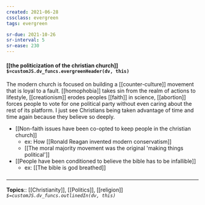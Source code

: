 ```yaml
---
created: 2021-06-28
cssclass: evergreen
tags: evergreen

sr-due: 2021-10-26
sr-interval: 5
sr-ease: 230
---
```


#### [[the politicization of the christian church]] `$=customJS.dv_funcs.evergreenHeader(dv, this)`

The modern church is focused on building a [[counter-culture]] movement that is loyal to a fault. [[homophobia]] takes sin from the realm of actions to lifestyle, [[creationism]] erodes peoples [[faith]] in science, [[abortion]] forces people to vote for one political party without even caring about the rest of its platform. I just see Christians being taken advantage of time and time again because they believe so deeply.

- [[Non-faith issues have been co-opted to keep people in the christian church]]
	- ex: How [[Ronald Reagan invented modern conservatism]]
	- [[The moral majority movement was the original 'making things political']]
- [[People have been conditioned to believe the bible has to be infallible]]
	- ex: [[The bible is god breathed]]

### <hr class="footnote"/>

**Topics**:: [[Christianity]], [[Politics]], [[religion]]
*`$=customJS.dv_funcs.outlinedIn(dv, this)`*


